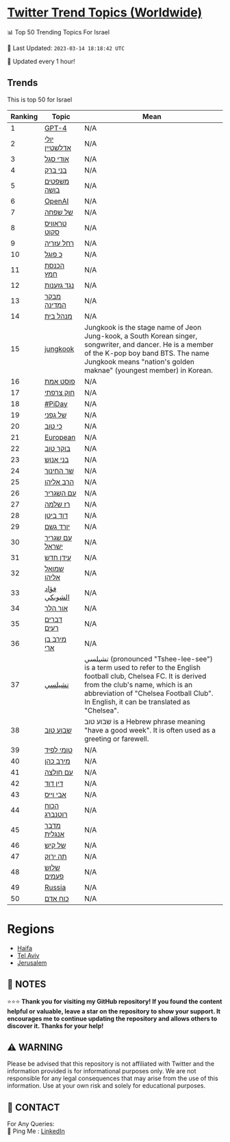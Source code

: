 [Twitter Trend Topics (Worldwide)](https://github.com/ErcinDedeoglu/Twitter-Trend-Topics)
==========


📊 Top 50 Trending Topics For Israel

📆 Last Updated: `2023-03-14 18:18:42 UTC`

🔧 Updated every 1 hour!


## Trends

This is top 50 for Israel

| Ranking | Topic | Mean |
| ------- | ------------ | ------------ |
| 1 | [GPT-4](http://twitter.com/search?q=GPT-4) | N/A |
| 2 | [יולי אדלשטיין](http://twitter.com/search?q=%d7%99%d7%95%d7%9c%d7%99+%d7%90%d7%93%d7%9c%d7%a9%d7%98%d7%99%d7%99%d7%9f) | N/A |
| 3 | [אודי סגל](http://twitter.com/search?q=%d7%90%d7%95%d7%93%d7%99+%d7%a1%d7%92%d7%9c) | N/A |
| 4 | [בני ברק](http://twitter.com/search?q=%d7%91%d7%a0%d7%99+%d7%91%d7%a8%d7%a7) | N/A |
| 5 | [משפטים בושה](http://twitter.com/search?q=%d7%9e%d7%a9%d7%a4%d7%98%d7%99%d7%9d+%d7%91%d7%95%d7%a9%d7%94) | N/A |
| 6 | [OpenAI](http://twitter.com/search?q=OpenAI) | N/A |
| 7 | [של שפחה](http://twitter.com/search?q=%d7%a9%d7%9c+%d7%a9%d7%a4%d7%97%d7%94) | N/A |
| 8 | [טראוויס סקוט](http://twitter.com/search?q=%d7%98%d7%a8%d7%90%d7%95%d7%95%d7%99%d7%a1+%d7%a1%d7%a7%d7%95%d7%98) | N/A |
| 9 | [רחל עזריה](http://twitter.com/search?q=%d7%a8%d7%97%d7%9c+%d7%a2%d7%96%d7%a8%d7%99%d7%94) | N/A |
| 10 | [כ פוגל](http://twitter.com/search?q=%d7%9b+%d7%a4%d7%95%d7%92%d7%9c) | N/A |
| 11 | [הכנסת חמץ](http://twitter.com/search?q=%d7%94%d7%9b%d7%a0%d7%a1%d7%aa+%d7%97%d7%9e%d7%a5) | N/A |
| 12 | [נגד גזענות](http://twitter.com/search?q=%d7%a0%d7%92%d7%93+%d7%92%d7%96%d7%a2%d7%a0%d7%95%d7%aa) | N/A |
| 13 | [מבקר המדינה](http://twitter.com/search?q=%d7%9e%d7%91%d7%a7%d7%a8+%d7%94%d7%9e%d7%93%d7%99%d7%a0%d7%94) | N/A |
| 14 | [מנהל בית](http://twitter.com/search?q=%d7%9e%d7%a0%d7%94%d7%9c+%d7%91%d7%99%d7%aa) | N/A |
| 15 | [jungkook](http://twitter.com/search?q=jungkook) | Jungkook is the stage name of Jeon Jung-kook, a South Korean singer, songwriter, and dancer. He is a member of the K-pop boy band BTS. The name Jungkook means "nation's golden maknae" (youngest member) in Korean. |
| 16 | [פוסט אמת](http://twitter.com/search?q=%d7%a4%d7%95%d7%a1%d7%98+%d7%90%d7%9e%d7%aa) | N/A |
| 17 | [חוק צרפתי](http://twitter.com/search?q=%d7%97%d7%95%d7%a7+%d7%a6%d7%a8%d7%a4%d7%aa%d7%99) | N/A |
| 18 | [#PiDay](http://twitter.com/search?q=%23PiDay) | N/A |
| 19 | [של גפני](http://twitter.com/search?q=%d7%a9%d7%9c+%d7%92%d7%a4%d7%a0%d7%99) | N/A |
| 20 | [כי טוב](http://twitter.com/search?q=%d7%9b%d7%99+%d7%98%d7%95%d7%91) | N/A |
| 21 | [European](http://twitter.com/search?q=European) | N/A |
| 22 | [בוקר טוב](http://twitter.com/search?q=%d7%91%d7%95%d7%a7%d7%a8+%d7%98%d7%95%d7%91) | N/A |
| 23 | [בני אנוש](http://twitter.com/search?q=%d7%91%d7%a0%d7%99+%d7%90%d7%a0%d7%95%d7%a9) | N/A |
| 24 | [שר החינוך](http://twitter.com/search?q=%d7%a9%d7%a8+%d7%94%d7%97%d7%99%d7%a0%d7%95%d7%9a) | N/A |
| 25 | [הרב אליהו](http://twitter.com/search?q=%d7%94%d7%a8%d7%91+%d7%90%d7%9c%d7%99%d7%94%d7%95) | N/A |
| 26 | [עם השגריר](http://twitter.com/search?q=%d7%a2%d7%9d+%d7%94%d7%a9%d7%92%d7%a8%d7%99%d7%a8) | N/A |
| 27 | [רז שלמה](http://twitter.com/search?q=%d7%a8%d7%96+%d7%a9%d7%9c%d7%9e%d7%94) | N/A |
| 28 | [דוד ביטן](http://twitter.com/search?q=%d7%93%d7%95%d7%93+%d7%91%d7%99%d7%98%d7%9f) | N/A |
| 29 | [יורד גשם](http://twitter.com/search?q=%d7%99%d7%95%d7%a8%d7%93+%d7%92%d7%a9%d7%9d) | N/A |
| 30 | [עם שגריר ישראל](http://twitter.com/search?q=%d7%a2%d7%9d+%d7%a9%d7%92%d7%a8%d7%99%d7%a8+%d7%99%d7%a9%d7%a8%d7%90%d7%9c) | N/A |
| 31 | [עידן חדש](http://twitter.com/search?q=%d7%a2%d7%99%d7%93%d7%9f+%d7%97%d7%93%d7%a9) | N/A |
| 32 | [שמואל אליהו](http://twitter.com/search?q=%d7%a9%d7%9e%d7%95%d7%90%d7%9c+%d7%90%d7%9c%d7%99%d7%94%d7%95) | N/A |
| 33 | [فؤاد الشوبكي](http://twitter.com/search?q=%d9%81%d8%a4%d8%a7%d8%af+%d8%a7%d9%84%d8%b4%d9%88%d8%a8%d9%83%d9%8a) | N/A |
| 34 | [אור הלר](http://twitter.com/search?q=%d7%90%d7%95%d7%a8+%d7%94%d7%9c%d7%a8) | N/A |
| 35 | [דברים רעים](http://twitter.com/search?q=%d7%93%d7%91%d7%a8%d7%99%d7%9d+%d7%a8%d7%a2%d7%99%d7%9d) | N/A |
| 36 | [מירב בן ארי](http://twitter.com/search?q=%d7%9e%d7%99%d7%a8%d7%91+%d7%91%d7%9f+%d7%90%d7%a8%d7%99) | N/A |
| 37 | [تشيلسي](http://twitter.com/search?q=%d8%aa%d8%b4%d9%8a%d9%84%d8%b3%d9%8a) | تشيلسي (pronounced "Tshee-lee-see") is a term used to refer to the English football club, Chelsea FC. It is derived from the club's name, which is an abbreviation of "Chelsea Football Club". In English, it can be translated as "Chelsea". |
| 38 | [שבוע טוב](http://twitter.com/search?q=%d7%a9%d7%91%d7%95%d7%a2+%d7%98%d7%95%d7%91) | שבוע טוב is a Hebrew phrase meaning "have a good week". It is often used as a greeting or farewell. |
| 39 | [טומי לפיד](http://twitter.com/search?q=%d7%98%d7%95%d7%9e%d7%99+%d7%9c%d7%a4%d7%99%d7%93) | N/A |
| 40 | [מירב כהן](http://twitter.com/search?q=%d7%9e%d7%99%d7%a8%d7%91+%d7%9b%d7%94%d7%9f) | N/A |
| 41 | [עם חולצה](http://twitter.com/search?q=%d7%a2%d7%9d+%d7%97%d7%95%d7%9c%d7%a6%d7%94) | N/A |
| 42 | [דין דוד](http://twitter.com/search?q=%d7%93%d7%99%d7%9f+%d7%93%d7%95%d7%93) | N/A |
| 43 | [אבי וייס](http://twitter.com/search?q=%d7%90%d7%91%d7%99+%d7%95%d7%99%d7%99%d7%a1) | N/A |
| 44 | [הכוח רוטנברג](http://twitter.com/search?q=%d7%94%d7%9b%d7%95%d7%97+%d7%a8%d7%95%d7%98%d7%a0%d7%91%d7%a8%d7%92) | N/A |
| 45 | [מדבר אנגלית](http://twitter.com/search?q=%d7%9e%d7%93%d7%91%d7%a8+%d7%90%d7%a0%d7%92%d7%9c%d7%99%d7%aa) | N/A |
| 46 | [של קיש](http://twitter.com/search?q=%d7%a9%d7%9c+%d7%a7%d7%99%d7%a9) | N/A |
| 47 | [תה ירוק](http://twitter.com/search?q=%d7%aa%d7%94+%d7%99%d7%a8%d7%95%d7%a7) | N/A |
| 48 | [שלוש פעמים](http://twitter.com/search?q=%d7%a9%d7%9c%d7%95%d7%a9+%d7%a4%d7%a2%d7%9e%d7%99%d7%9d) | N/A |
| 49 | [Russia](http://twitter.com/search?q=Russia) | N/A |
| 50 | [כוח אדם](http://twitter.com/search?q=%d7%9b%d7%95%d7%97+%d7%90%d7%93%d7%9d) | N/A |



# Regions

* [Haifa](</Israel/Haifa.md>)
* [Tel Aviv](</Israel/Tel Aviv.md>)
* [Jerusalem](</Israel/Jerusalem.md>)



## 📝 NOTES

⭐⭐⭐ **Thank you for visiting my GitHub repository! If you found the content helpful or valuable, leave a star on the repository to show your support. It encourages me to continue updating the repository and allows others to discover it. Thanks for your help!**


## ⚠️ WARNING

Please be advised that this repository is not affiliated with Twitter and the information provided is for informational purposes only. We are not responsible for any legal consequences that may arise from the use of this information. Use at your own risk and solely for educational purposes.


## 📨 CONTACT

 For Any Queries:  
            🏓 Ping Me : [LinkedIn](https://www.linkedin.com/in/ercindedeoglu/)
